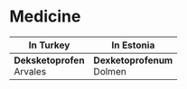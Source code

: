 # Medicine

In Turkey | In Estonia |
| - | - |
| **Deksketoprofen** <br> Arvales  | **Dexketoprofenum** <br> Dolmen |
